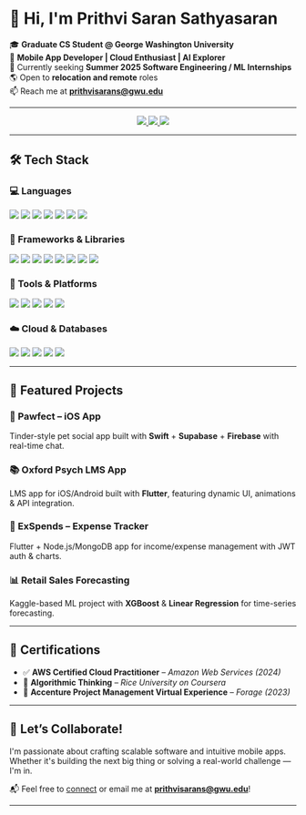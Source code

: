 # 👋 Hi, I'm Prithvi Saran Sathyasaran

🎓 **Graduate CS Student @ George Washington University**  
📱 **Mobile App Developer | Cloud Enthusiast | AI Explorer**  
🚀 Currently seeking **Summer 2025 Software Engineering / ML Internships**  
🌎 Open to **relocation and remote** roles  
📫 Reach me at **prithvisarans@gwu.edu**

---

<div align="center">
  <a href="https://github.com/prithvisaran3/prithvisaran3/blob/main/PRITHVISARAN_SATHYASARAN_SDE_Resume.pdf">
    <img src="https://img.shields.io/badge/-Resume-%23833EA5?logo=google-drive&logoColor=white&style=for-the-badge" />
  </a>
  <a href="https://www.linkedin.com/in/prithvisaran/">
    <img src="https://img.shields.io/badge/-LinkedIn-%230077B5?logo=linkedin&logoColor=white&style=for-the-badge" />
  </a>
  <a href="https://leetcode.com/u/prithvisaran3/">
  <img src="https://img.shields.io/badge/-LeetCode-%23FFA116?logo=leetcode&logoColor=white&style=for-the-badge" />
</a>
</div>

---

## 🛠️ Tech Stack

### 💻 Languages
<div>
  <img src="https://img.shields.io/badge/-Dart-%230175C2?logo=dart&logoColor=white&style=for-the-badge" />
  <img src="https://img.shields.io/badge/-Python-%233776AB?logo=python&logoColor=white&style=for-the-badge" />
  <img src="https://img.shields.io/badge/-C++-%2300599C?logo=c%2b%2b&logoColor=white&style=for-the-badge" />
  <img src="https://img.shields.io/badge/-JavaScript-%23F7DF1E?logo=javascript&logoColor=black&style=for-the-badge" />
  <img src="https://img.shields.io/badge/-Java-%23007396?logo=java&logoColor=white&style=for-the-badge" />
  <img src="https://img.shields.io/badge/-R-%2317769A?logo=r&logoColor=white&style=for-the-badge" />
  <img src="https://img.shields.io/badge/-SQL-%2300758F?logo=postgresql&logoColor=white&style=for-the-badge" />
</div>

### 🧩 Frameworks & Libraries
<div>
  <img src="https://img.shields.io/badge/-Flutter-%2302569B?logo=flutter&logoColor=white&style=for-the-badge" />
  <img src="https://img.shields.io/badge/-React%20Native-%2361DAFB?logo=react&logoColor=black&style=for-the-badge" />
  <img src="https://img.shields.io/badge/-Swift-%23FA7343?logo=swift&logoColor=white&style=for-the-badge" />
  <img src="https://img.shields.io/badge/-Node.js-%23339933?logo=node.js&logoColor=white&style=for-the-badge" />
  <img src="https://img.shields.io/badge/-Django-%23092E20?logo=django&logoColor=white&style=for-the-badge" />
  <img src="https://img.shields.io/badge/-TensorFlow-%23FF6F00?logo=tensorflow&logoColor=white&style=for-the-badge" />
  <img src="https://img.shields.io/badge/-Keras-%23D00000?logo=keras&logoColor=white&style=for-the-badge" />
  <img src="https://img.shields.io/badge/-REST%20API-%23000000?logo=api&logoColor=white&style=for-the-badge" />
</div>

### 🧰 Tools & Platforms
<div>
  <img src="https://img.shields.io/badge/-Git-%23F05032?logo=git&logoColor=white&style=for-the-badge" />
  <img src="https://img.shields.io/badge/-GitHub-%23181717?logo=github&logoColor=white&style=for-the-badge" />
  <img src="https://img.shields.io/badge/-Figma-%23F24E1E?logo=figma&logoColor=white&style=for-the-badge" />
  <img src="https://img.shields.io/badge/-Postman-%23FF6C37?logo=postman&logoColor=white&style=for-the-badge" />
  <img src="https://img.shields.io/badge/-VS%20Code-%23007ACC?logo=visual-studio-code&logoColor=white&style=for-the-badge" />
</div>

### ☁️ Cloud & Databases
<div>
  <img src="https://img.shields.io/badge/-AWS-%23232F3E?logo=amazon-aws&logoColor=white&style=for-the-badge" />
  <img src="https://img.shields.io/badge/-Firebase-%23FFCA28?logo=firebase&logoColor=black&style=for-the-badge" />
  <img src="https://img.shields.io/badge/-Supabase-%2336C493?logo=supabase&logoColor=white&style=for-the-badge" />
  <img src="https://img.shields.io/badge/-MongoDB-%2347A248?logo=mongodb&logoColor=white&style=for-the-badge" />
  <img src="https://img.shields.io/badge/-MySQL-%234479A1?logo=mysql&logoColor=white&style=for-the-badge" />
</div>

---

## 📱 Featured Projects

### 🐶 Pawfect – iOS App  
Tinder-style pet social app built with **Swift** + **Supabase** + **Firebase** with real-time chat.

### 📚 Oxford Psych LMS App  
LMS app for iOS/Android built with **Flutter**, featuring dynamic UI, animations & API integration.

### 💸 ExSpends – Expense Tracker  
Flutter + Node.js/MongoDB app for income/expense management with JWT auth & charts.

### 📊 Retail Sales Forecasting  
Kaggle-based ML project with **XGBoost** & **Linear Regression** for time-series forecasting.

---

## 📜 Certifications

- ✅ **AWS Certified Cloud Practitioner** – *Amazon Web Services (2024)*  
- 🎯 **Algorithmic Thinking** – *Rice University on Coursera*  
- 💼 **Accenture Project Management Virtual Experience** – *Forage (2023)*

---

## 🌟 Let’s Collaborate!

I'm passionate about crafting scalable software and intuitive mobile apps.  
Whether it's building the next big thing or solving a real-world challenge — I'm in.

📬 Feel free to [connect](https://www.linkedin.com/in/prithvisaran/) or email me at **prithvisarans@gwu.edu**!

---
